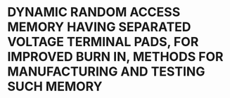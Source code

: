 # DYNAMIC RANDOM ACCESS MEMORY HAVING SEPARATED VOLTAGE TERMINAL PADS, FOR IMPROVED BURN IN, METHODS FOR MANUFACTURING AND TESTING SUCH MEMORY